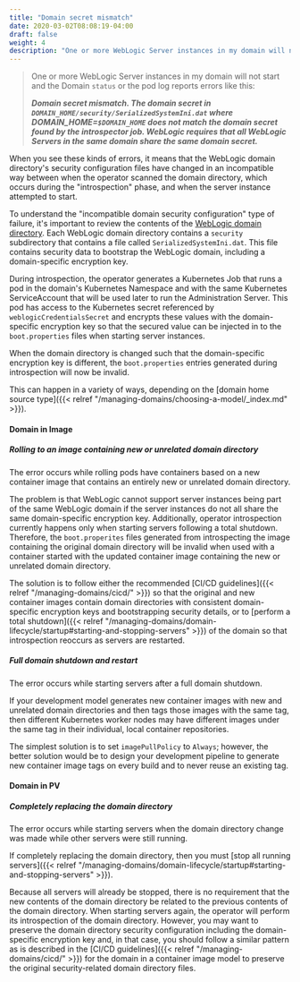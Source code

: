 ```yaml
---
title: "Domain secret mismatch"
date: 2020-03-02T08:08:19-04:00
draft: false
weight: 4
description: "One or more WebLogic Server instances in my domain will not start and the domain resource `status` or the pod log reports errors like this: Domain secret mismatch."
---
```


> One or more WebLogic Server instances in my domain will not start and the Domain `status` or the pod log reports errors like this:
>
> ***Domain secret mismatch. The domain secret in `DOMAIN_HOME/security/SerializedSystemIni.dat` where DOMAIN_HOME=`$DOMAIN_HOME` does not match the domain secret found by the introspector job. WebLogic requires that all WebLogic Servers in the same domain share the same domain secret.***

When you see these kinds of errors, it means that the WebLogic domain directory's security configuration files have changed in an incompatible way between when the operator scanned
the domain directory, which occurs during the "introspection" phase, and when the server instance attempted to start.

To understand the "incompatible domain security configuration" type of failure, it's important to review the contents of the
[WebLogic domain directory](https://docs.oracle.com/en/middleware/standalone/weblogic-server/14.1.1.0/domcf/config_files.html#GUID-C8312BFA-340F-4B97-A12D-229DC2ADB1B3). Each WebLogic
domain directory contains a `security` subdirectory that contains a file called `SerializedSystemIni.dat`.  This file contains
security data to bootstrap the WebLogic domain, including a domain-specific encryption key.

During introspection, the operator generates a Kubernetes Job that runs a pod in the domain's Kubernetes Namespace and with the
same Kubernetes ServiceAccount that will be used later to run the Administration Server. This pod has access to the Kubernetes
secret referenced by `weblogicCredentialsSecret` and encrypts these values with the domain-specific encryption key so that the
secured value can be injected in to the `boot.properties` files when starting server instances.

When the domain directory is changed such that the domain-specific encryption key is different, the `boot.properties` entries
generated during introspection will now be invalid.

This can happen in a variety of ways, depending on the [domain home source type]({{< relref "/managing-domains/choosing-a-model/_index.md" >}}).

#### Domain in Image

##### Rolling to an image containing new or unrelated domain directory

The error occurs while rolling pods have containers based on a new container image that contains an entirely new or unrelated domain directory.

The problem is that WebLogic cannot support server instances being part of the same WebLogic domain if the server instances do
not all share the same domain-specific encryption key. Additionally, operator introspection
currently happens only when starting servers following a total shutdown. Therefore, the `boot.properites` files generated from
introspecting the image containing the original domain directory will be invalid when used with a container started with
the updated container image containing the new or unrelated domain directory.

The solution is to follow either the recommended [CI/CD guidelines]({{< relref "/managing-domains/cicd/" >}}) so that the original and new container images contain domain directories
with consistent domain-specific encryption keys and bootstrapping security details, or to [perform a total shutdown]({{< relref "/managing-domains/domain-lifecycle/startup#starting-and-stopping-servers" >}}) of the domain so
that introspection reoccurs as servers are restarted.

##### Full domain shutdown and restart

The error occurs while starting servers after a full domain shutdown.

If your development model generates new container images
with new and unrelated domain directories and then tags those images with the same tag, then different Kubernetes worker nodes
may have different images under the same tag in their individual, local container repositories.

The simplest solution is to set `imagePullPolicy` to `Always`; however, the better solution would be to design your development
pipeline to generate new container image tags on every build and to never reuse an existing tag.

#### Domain in PV

##### Completely replacing the domain directory

The error occurs while starting servers when the domain directory change was made while other servers were still running.

If completely replacing the domain directory, then you must [stop all running servers]({{< relref "/managing-domains/domain-lifecycle/startup#starting-and-stopping-servers" >}}).

Because all servers will already be stopped, there is no requirement that the new contents of the domain directory be related to
the previous contents of the domain directory.  When starting servers again, the operator will perform its introspection
of the domain directory. However, you may want to preserve the domain directory security configuration including the domain-specific
encryption key and, in that case, you should follow a similar pattern as is described in the [CI/CD guidelines]({{< relref "/managing-domains/cicd/" >}}) for the domain
in a container image model to preserve the original security-related domain directory files.

